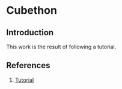 # Cubethon

## Introduction

This work is the result of following a tutorial.

## References

1. [Tutorial](https://youtu.be/IlKaB1etrik)
